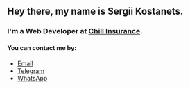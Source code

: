﻿## Hey there, my name is Sergii Kostanets.

### I'm a Web Developer at [Chill Insurance](https://Chill.ie).

#### You can contact me by:

<ul>
    <li>
        <a href="mailto:sergiikostanets@gmail.com" target="_blank">Email</a>
    </li>
    <li>
        <a href="https://t.me/sergiikostanets" target="_blank">Telegram</a>
    </li>
    <li>
        <a href="https://wa.me/353852006030?text=Hey%20there,%20Sergii!" target="_blank">WhatsApp</a>
    </li>
</ul>
